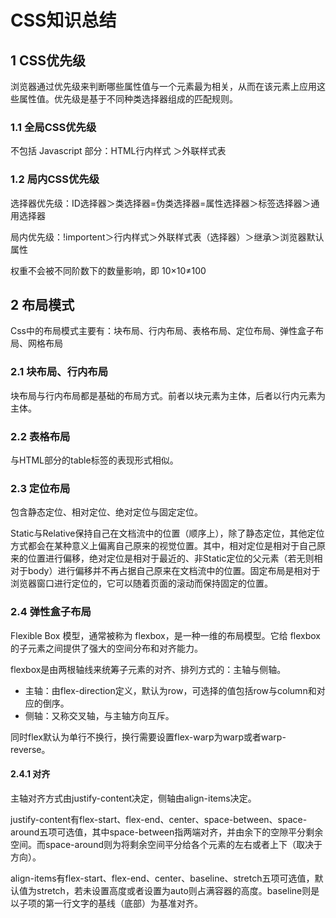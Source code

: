 # CSS知识总结

## 1 CSS优先级

浏览器通过优先级来判断哪些属性值与一个元素最为相关，从而在该元素上应用这些属性值。优先级是基于不同种类选择器组成的匹配规则。

### 1.1 全局CSS优先级

不包括 Javascript 部分：HTML行内样式 ＞外联样式表

### 1.2 局内CSS优先级

选择器优先级：ID选择器＞类选择器=伪类选择器=属性选择器＞标签选择器＞通用选择器

局内优先级：!importent＞行内样式＞外联样式表（选择器）＞继承＞浏览器默认属性

权重不会被不同阶数下的数量影响，即 10×10≠100

## 2 布局模式

Css中的布局模式主要有：块布局、行内布局、表格布局、定位布局、弹性盒子布局、网格布局

### 2.1 块布局、行内布局

块布局与行内布局都是基础的布局方式。前者以块元素为主体，后者以行内元素为主体。

### 2.2 表格布局

与HTML部分的table标签的表现形式相似。

### 2.3 定位布局

包含静态定位、相对定位、绝对定位与固定定位。

Static与Relative保持自己在文档流中的位置（顺序上），除了静态定位，其他定位方式都会在某种意义上偏离自己原来的视觉位置。其中，相对定位是相对于自己原来的位置进行偏移，绝对定位是相对于最近的、非Static定位的父元素（若无则相对于body）进行偏移并不再占据自己原来在文档流中的位置。固定布局是相对于浏览器窗口进行定位的，它可以随着页面的滚动而保持固定的位置。

### 2.4 弹性盒子布局

Flexible Box 模型，通常被称为 flexbox，是一种一维的布局模型。它给 flexbox 的子元素之间提供了强大的空间分布和对齐能力。

flexbox是由两根轴线来统筹子元素的对齐、排列方式的：主轴与侧轴。

-   主轴：由flex-direction定义，默认为row，可选择的值包括row与column和对应的倒序。
-   侧轴：又称交叉轴，与主轴方向互斥。

同时flex默认为单行不换行，换行需要设置flex-warp为warp或者warp-reverse。

#### 2.4.1 对齐

主轴对齐方式由justify-content决定，侧轴由align-items决定。

justify-content有flex-start、flex-end、center、space-between、space-around五项可选值，其中space-between指两端对齐，并由余下的空隙平分剩余空间。而space-around则为将剩余空间平分给各个元素的左右或者上下（取决于方向）。

align-items有flex-start、flex-end、center、baseline、stretch五项可选值，默认值为stretch，若未设置高度或者设置为auto则占满容器的高度。baseline则是以子项的第一行文字的基线（底部）为基准对齐。

